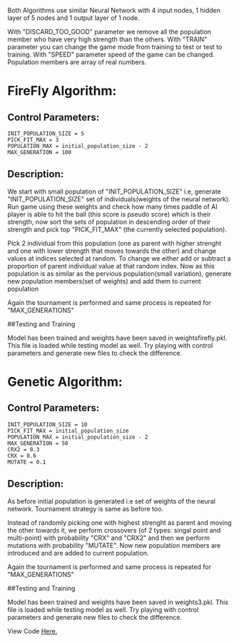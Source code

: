 Both Algorithms use similar Neural Network with 4 input nodes, 1 hidden layer of 5 nodes and 1 output layer of 1 node.

With "DISCARD_TOO_GOOD" parameter we remove all the population member who have very high strength than the others.
With "TRAIN" parameter you can change the game mode from training to test or test to training.
With "SPEED" parameter speed of the game can be changed.
Population members are array of real numbers.


# FireFly Algorithm:
## Control Parameters: 
	INIT_POPULATION_SIZE = 5
	PICK_FIT_MAX = 3
	POPULATION_MAX = initial_population_size - 2
	MAX_GENERATION = 100

## Description:

We start with small population of "INIT_POPULATION_SIZE" i.e, generate "INIT_POPULATION_SIZE" set of individuals(weights of the neural network). Run game using these weights and check how many times paddle of AI player is able to hit the ball (this score is pseudo score) which is their strength, now sort the sets of population in descending order of their strength and pick top "PICK_FIT_MAX" (the currently selected population). 

Pick 2 individual from this population (one as parent with higher strenght and one with lower strength that moves towards the other) and change values at indices selected at random. To change we either add or subtract a proportion of parent individual value at that random index.
Now as this population is as similar as the pervious population(small variation), generate new population members(set of weights)
and add them to current population

Again the tournament is performed and same process is repeated for "MAX_GENERATIONS"

##Testing and Training

Model has been trained and weights have been saved in weightsfirefly.pkl.
This file is loaded while testing model as well.
Try playing with control parameters and generate new files to check the difference.

# Genetic Algorithm:  
## Control Parameters:
	INIT_POPULATION_SIZE = 10
	PICK_FIT_MAX = initial_population_size
	POPULATION_MAX = initial_population_size - 2
	MAX_GENERATION = 50
	CRX2 = 0.3
	CRX = 0.6
	MUTATE = 0.1
## Description:

As before initial population is generated i.e set of weights of the neural network. Tournament strategy is same as before too.

Instead of randomly picking one with highest strenght as parent and moving the other towards it, we perform crossovers (of 2 types: singal point and multi-point) with probability "CRX" and "CRX2" and then we perform mutations with probability "MUTATE". Now new population members are introduced and are added to current population.

Again the tournament is performed and same process is repeated for "MAX_GENERATIONS"

##Testing and Training

Model has been trained and weights have been saved in weights3.pkl.
This file is loaded while testing model as well.
Try playing with control parameters and generate new files to check the difference.


View Code <a href="https://github.com/guinex/FirePong">Here. </a>
